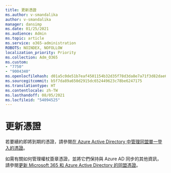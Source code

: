 ```yaml
---
title: 更新憑證
ms.author: v-smandalika
author: v-smandalika
manager: dansimp
ms.date: 01/25/2021
ms.audience: Admin
ms.topic: article
ms.service: o365-administration
ROBOTS: NOINDEX, NOFOLLOW
localization_priority: Priority
ms.collection: Adm_O365
ms.custom:
- "7750"
- "9004340"
ms.openlocfilehash: d01a5c0de51b7eaf4501154b32d35f78d3da8e7a71f3d82dae6faedb68ede3ec
ms.sourcegitcommit: b5f7da89a650d2915dc652449623c78be6247175
ms.translationtype: HT
ms.contentlocale: zh-TW
ms.lasthandoff: 08/05/2021
ms.locfileid: "54094525"
---
```

# <a name="renew-certificate"></a>更新憑證

若要續約即將到期的憑證，請參閱[在 Azure Active Directory 中管理同盟單一登入的憑證](https://docs.microsoft.com/azure/active-directory/manage-apps/manage-certificates-for-federated-single-sign-on#renew-a-certificate-that-will-soon-expire)。

如需有關如何管理權杖簽章憑證，並將它們保持與 Azure AD 同步的其他資訊，請參閱[更新 Microsoft 365 和 Azure Active Directory 的同盟憑證](https://docs.microsoft.com/azure/active-directory/hybrid/how-to-connect-fed-o365-certs)。

